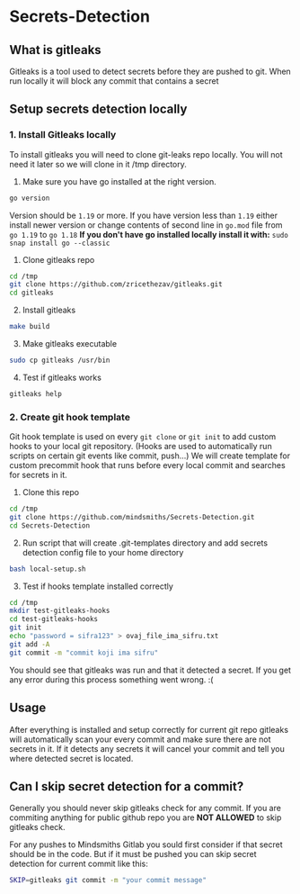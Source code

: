 # Secrets-Detection

## What is gitleaks
Gitleaks is a tool used to detect secrets before they are pushed to git. 
When run locally it will block any commit that contains a secret


## Setup secrets detection locally

### 1. Install Gitleaks locally
To install gitleaks you will need to clone git-leaks repo locally.  You will not need it later so we will clone in it /tmp directory.
1. Make sure you have go installed at the right version.
```bash
go version
```
Version should be `1.19` or more. If you have version less than `1.19` either install newer version or change contents of second line in  `go.mod` file from `go 1.19` to `go 1.18`
**If you don't have go installed locally install it with:** `sudo snap install go --classic`



1. Clone gitleaks repo
```bash
cd /tmp
git clone https://github.com/zricethezav/gitleaks.git
cd gitleaks
```
2. Install gitleaks
```bash
make build
```
3. Make gitleaks executable
```bash
sudo cp gitleaks /usr/bin
```

4. Test if gitleaks works
```bash
gitleaks help
```

### 2. Create git hook template
Git hook template is used on every `git clone` or `git init` to add custom hooks to your local git repository. (Hooks are used to automatically run scripts on certain git events like commit, push...) 
We will create template for custom precommit hook that runs before every local commit and searches for secrets in it.

1. Clone this repo
```bash
cd /tmp
git clone https://github.com/mindsmiths/Secrets-Detection.git
cd Secrets-Detection
```
2. Run script that will create .git-templates directory and add secrets detection config file to your home directory
```bash
bash local-setup.sh
```
3. Test if hooks template installed correctly
```bash
cd /tmp
mkdir test-gitleaks-hooks
cd test-gitleaks-hooks
git init
echo "password = sifra123" > ovaj_file_ima_sifru.txt
git add -A 
git commit -m "commit koji ima sifru"
```
You should see that gitleaks was run and that it detected a secret. 
If you get any error during this process something went wrong. :(

## Usage
After everything is installed and setup correctly for current git repo gitleaks will automatically scan your every commit and make sure there are not secrets in it. 
If it detects any secrets it will cancel your commit and tell you where detected secret is located.

## Can I skip secret detection for a commit?
Generally you should never skip gitleaks check for any commit. 
If you are commiting anything for public github repo you are **NOT ALLOWED** to skip gitleaks check. 

For any pushes to Mindsmiths Gitlab you sould first consider if that secret should be in the code. But if it must be pushed you can skip secret detection for current commit like this:
```bash
SKIP=gitleaks git commit -m "your commit message"
```
